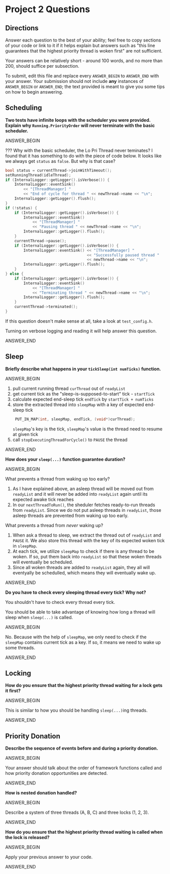 # Project 2 Questions

## Directions

Answer each question to the best of your ability; feel free to copy sections of
your code or link to it if it helps explain but answers such as "this line
guarantees that the highest priority thread is woken first" are not sufficient.

Your answers can be relatively short - around 100 words, and no more than 200,
should suffice per subsection.

To submit, edit this file and replace every `ANSWER_BEGIN` to `ANSWER_END` with
your answer. Your submission should not include **any** instances of
`ANSWER_BEGIN` or `ANSWER_END`; the text provided is meant to give you some tips
on how to begin answering.

## Scheduling

**Two tests have infinite loops with the scheduler you were provided. Explain
why `Running.PriorityOrder` will never terminate with the basic scheduler.**

ANSWER_BEGIN

??? Why with the basic scheduler, the Lo Pri Thread never teminates? I found that it has something to do with the piece of code below. It looks like we always get `status` as `false`. But why is that case?
```C++
bool status = currentThread->joinWithTimeout();
setRunningThread(idleThread);
if (InternalLogger::getLogger().isVerbose()) {
    InternalLogger::eventSink()
        << "[ThreadManager] "
        << "End of cycle for thread " << newThread->name << "\n";
    InternalLogger::getLogger().flush();
}
if (!status) {
    if (InternalLogger::getLogger().isVerbose()) {
        InternalLogger::eventSink()
            << "[ThreadManager] "
            << "Pausing thread " << newThread->name << "\n";
        InternalLogger::getLogger().flush();
    }
    currentThread->pause();
    if (InternalLogger::getLogger().isVerbose()) {
        InternalLogger::eventSink() << "[ThreadManager] "
                                    << "Successfully paused thread "
                                    << newThread->name << "\n";
        InternalLogger::getLogger().flush();
    }
} else {
    if (InternalLogger::getLogger().isVerbose()) {
        InternalLogger::eventSink()
            << "[ThreadManager] "
            << "Terminating thread " << newThread->name << "\n";
        InternalLogger::getLogger().flush();
    }
    currentThread->terminated();
}
```

If this question doesn't make sense at all, take a look at `test_config.h`.

Turning on verbose logging and reading it will help answer this question.

ANSWER_END

## Sleep

**Briefly describe what happens in your `tickSleep(int numTicks)` function.**

ANSWER_BEGIN
1. pull current running thread `curThread` out of `readyList`
2. get current tick as the "sleep-is-supposed-to-start" tick - `startTick`
3. calculate expected end-sleep tick `endTick` by `startTick + numTicks` 
4. store the extracted thread into `sleepMap` with a key of expected end-sleep tick  
   ```C++
    PUT_IN_MAP(int, sleepMap, endTick, (void*)curThread);
   ```
   `sleepMap`'s key is the tick, `sleepMap`'s value is the thread need to resume at given tick
5. call `stopExecutingThreadForCycle()` to `PAUSE` the thread

ANSWER_END

**How does your `sleep(...)` function guarantee duration?**

ANSWER_BEGIN

What prevents a thread from waking up too early?
1. As I have explained above, an asleep thread will be moved out from `readyList` and it will never be added into `readyList` again until its expected awake tick reaches
2. In our `nextThreadToRun()`, the sheduler fetches ready-to-run threads from `readyList`. Since we do not put asleep threads in `readyList`, those asleep threads are prevented from waking up too early.

What prevents a thread from _never_ waking up?
1. When ask a thread to sleep, we extract the thread out of `readyList` and `PAUSE` it. We also store this thread with the key of its expected woken tick in `sleepMap`.
2. At each tick, we utilize `sleepMap` to check if there is any thread to be woken. If so, put them back into `readyList` so that these woken threads will eventually be scheduled.  
3. Since all woken threads are added to `readyList` again, they all will eventyally be schedulled, which means they will eventually wake up.

ANSWER_END

**Do you have to check every sleeping thread every tick? Why not?**

You shouldn't have to check every thread every tick.

You should be able to take advantage of knowing how long a thread will sleep when `sleep(...)` is called.

ANSWER_BEGIN

No. Because with the help of `sleepMap`, we only need to check if the `sleepMap` contains current tick as a key. If so, it means we need to wake up some threads.

ANSWER_END

## Locking

**How do you ensure that the highest priority thread waiting for a lock gets it
first?**

ANSWER_BEGIN

This is similar to how you should be handling `sleep(...)`ing threads.

ANSWER_END

## Priority Donation

**Describe the sequence of events before and during a priority donation.**

ANSWER_BEGIN

Your answer should talk about the order of framework functions called and how
priority donation opportunities are detected.

ANSWER_END

**How is nested donation handled?**

ANSWER_BEGIN

Describe a system of three threads (A, B, C) and three locks (1, 2, 3).

ANSWER_END

**How do you ensure that the highest priority thread waiting is called when the
lock is released?**

ANSWER_BEGIN

Apply your previous answer to your code.

ANSWER_END
